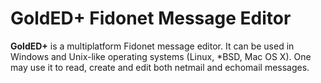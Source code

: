 # GoldED+ Fidonet Message Editor

**GoldED+** is a multiplatform Fidonet message editor. It can be used in 
Windows and Unix-like operating systems (Linux, *BSD, Mac OS X). One may 
use it to read, create and edit both netmail and echomail messages.

